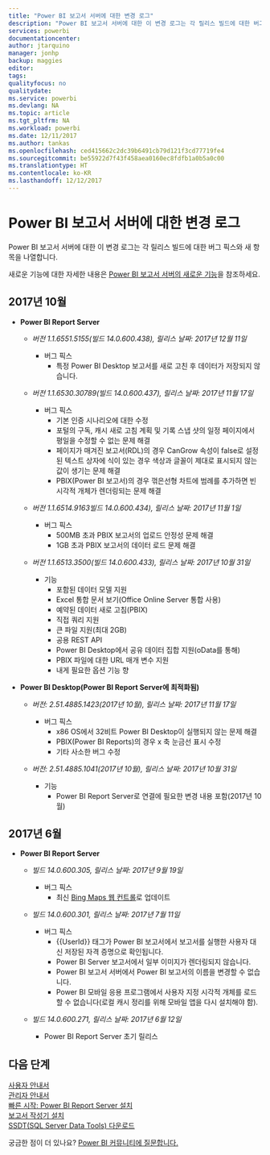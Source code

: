 ```yaml
---
title: "Power BI 보고서 서버에 대한 변경 로그"
description: "Power BI 보고서 서버에 대한 이 변경 로그는 각 릴리스 빌드에 대한 버그 픽스와 새 항목을 나열합니다."
services: powerbi
documentationcenter: 
author: jtarquino
manager: jonhp
backup: maggies
editor: 
tags: 
qualityfocus: no
qualitydate: 
ms.service: powerbi
ms.devlang: NA
ms.topic: article
ms.tgt_pltfrm: NA
ms.workload: powerbi
ms.date: 12/11/2017
ms.author: tankas
ms.openlocfilehash: ced415662c2dc39b6491cb79d121f3cd77719fe4
ms.sourcegitcommit: be55922d7f43f458aea0160ec8fdfb1a0b5a0c00
ms.translationtype: HT
ms.contentlocale: ko-KR
ms.lasthandoff: 12/12/2017
---
```

# <a name="changelog-for-power-bi-report-server"></a>Power BI 보고서 서버에 대한 변경 로그

Power BI 보고서 서버에 대한 이 변경 로그는 각 릴리스 빌드에 대한 버그 픽스와 새 항목을 나열합니다.

새로운 기능에 대한 자세한 내용은 [Power BI 보고서 서버의 새로운 기능](whats-new.md)을 참조하세요.

## <a name="october-2017"></a>2017년 10월

- **Power BI Report Server**
    - *버전 1.1.6551.5155(빌드 14.0.600.438), 릴리스 날짜: 2017년 12월 11일*
        - 버그 픽스
            - 특정 Power BI Desktop 보고서를 새로 고친 후 데이터가 저장되지 않습니다.

    - *버전 1.1.6530.30789(빌드 14.0.600.437), 릴리스 날짜: 2017년 11월 17일*
        - 버그 픽스
            - 기본 인증 시나리오에 대한 수정 
            - 포털의 구독, 캐시 새로 고침 계획 및 기록 스냅 샷의 일정 페이지에서 평일을 수정할 수 없는 문제 해결
            - 페이지가 매겨진 보고서(RDL)의 경우 CanGrow 속성이 false로 설정된 텍스트 상자에 식이 있는 경우 색상과 글꼴이 제대로 표시되지 않는 값이 생기는 문제 해결
            - PBIX(Power BI 보고서)의 경우 꺾은선형 차트에 범례를 추가하면 빈 시각적 개체가 렌더링되는 문제 해결

    - *버전 1.1.6514.9163빌드 14.0.600.434), 릴리스 날짜: 2017년 11월 1일*
        - 버그 픽스
            - 500MB 초과 PBIX 보고서의 업로드 안정성 문제 해결
            - 1GB 초과 PBIX 보고서의 데이터 로드 문제 해결

    - *버전 1.1.6513.3500(빌드 14.0.600.433), 릴리스 날짜: 2017년 10월 31일*
        - 기능
            - 포함된 데이터 모델 지원
            - Excel 통합 문서 보기(Office Online Server 통합 사용)
            - 예약된 데이터 새로 고침(PBIX)
            - 직접 쿼리 지원
            - 큰 파일 지원(최대 2GB)
            - 공용 REST API
            - Power BI Desktop에서 공유 데이터 집합 지원(oData를 통해)
            - PBIX 파일에 대한 URL 매개 변수 지원
            - 내게 필요한 옵션 기능 향

- **Power BI Desktop(Power BI Report Server에 최적화됨)**
    - *버전: 2.51.4885.1423(2017년 10월), 릴리스 날짜: 2017년 11월 17일*
        - 버그 픽스
            - x86 OS에서 32비트 Power BI Desktop이 실행되지 않는 문제 해결
            - PBIX(Power BI Reports)의 경우 x 축 눈금선 표시 수정
            - 기타 사소한 버그 수정

    - *버전: 2.51.4885.1041(2017년 10월), 릴리스 날짜: 2017년 10월 31일*
        - 기능
            - Power BI Report Server로 연결에 필요한 변경 내용 포함(2017년 10월)

## <a name="june-2017"></a>2017년 6월

- **Power BI Report Server**
    - *빌드 14.0.600.305, 릴리스 날짜: 2017년 9월 19일*  
        - 버그 픽스
            - 최신 [Bing Maps 웹 컨트롤](https://msdn.microsoft.com/library/mt712542.aspx)로 업데이트

    - *빌드 14.0.600.301, 릴리스 날짜: 2017년 7월 11일*
        - 버그 픽스
            - {{UserId}} 태그가 Power BI 보고서에서 보고서를 실행한 사용자 대신 저장된 자격 증명으로 확인됩니다.
            - Power BI Server 보고서에서 일부 이미지가 렌더링되지 않습니다.
            - Power BI 보고서 서버에서 Power BI 보고서의 이름을 변경할 수 없습니다.
            - Power BI 모바일 응용 프로그램에서 사용자 지정 시각적 개체를 로드할 수 없습니다(로컬 캐시 정리를 위해 모바일 앱을 다시 설치해야 함).

    - *빌드 14.0.600.271, 릴리스 날짜: 2017년 6월 12일*
        - Power BI Report Server 초기 릴리스

## <a name="next-steps"></a>다음 단계

[사용자 안내서](user-handbook-overview.md)  
[관리자 안내서](admin-handbook-overview.md)  
[빠른 시작: Power BI Report Server 설치](quickstart-install-report-server.md)  
[보고서 작성기 설치](https://docs.microsoft.com/sql/reporting-services/install-windows/install-report-builder)  
[SSDT(SQL Server Data Tools) 다운로드](http://go.microsoft.com/fwlink/?LinkID=616714)

궁금한 점이 더 있나요? [Power BI 커뮤니티에 질문합니다.](https://community.powerbi.com/)